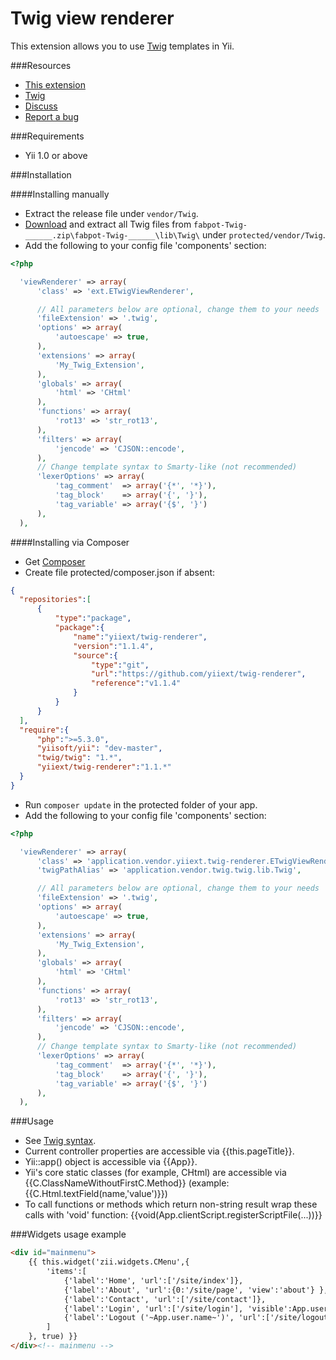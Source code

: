 Twig view renderer
==================

This extension allows you to use [Twig](http://twig.sensiolabs.org) templates in Yii.

###Resources
* [This extension](https://github.com/yiiext/twig-renderer)
* [Twig](https://github.com/fabpot/twig)
* [Discuss](http://www.yiiframework.com/forum/index.php?/topic/4919-twig-view-renderer/)
* [Report a bug](https://github.com/yiiext/twig-renderer/issues)

###Requirements
* Yii 1.0 or above

###Installation

####Installing manually

* Extract the release file under `vendor/Twig`.
* [Download](http://twig.sensiolabs.org/installation) and extract all Twig files from `fabpot-Twig-______.zip\fabpot-Twig-______\lib\Twig\` under `protected/vendor/Twig`.
* Add the following to your config file 'components' section:

```php
<?php

  'viewRenderer' => array(
      'class' => 'ext.ETwigViewRenderer',

      // All parameters below are optional, change them to your needs
      'fileExtension' => '.twig',
      'options' => array(
          'autoescape' => true,
      ),
      'extensions' => array(
          'My_Twig_Extension',
      ),
      'globals' => array(
          'html' => 'CHtml'
      ),
      'functions' => array(
          'rot13' => 'str_rot13',
      ),
      'filters' => array(
          'jencode' => 'CJSON::encode',
      ),
      // Change template syntax to Smarty-like (not recommended)
      'lexerOptions' => array(
          'tag_comment'  => array('{*', '*}'),
          'tag_block'    => array('{', '}'),
          'tag_variable' => array('{$', '}')
      ),
  ),
```

####Installing via Composer

* Get [Composer](http://getcomposer.org/)
* Create file protected/composer.json if absent:

```json
{
  "repositories":[
      {
          "type":"package",
          "package":{
              "name":"yiiext/twig-renderer",
              "version":"1.1.4",
              "source":{
                  "type":"git",
                  "url":"https://github.com/yiiext/twig-renderer",
                  "reference":"v1.1.4"
              }
          }
      }
  ],
  "require":{
      "php":">=5.3.0",
      "yiisoft/yii": "dev-master",
      "twig/twig": "1.*",
      "yiiext/twig-renderer":"1.1.*"
  }
}
```

* Run `composer update` in the protected folder of your app.
* Add the following to your config file 'components' section:

```php
<?php

  'viewRenderer' => array(
      'class' => 'application.vendor.yiiext.twig-renderer.ETwigViewRenderer',
      'twigPathAlias' => 'application.vendor.twig.twig.lib.Twig',

      // All parameters below are optional, change them to your needs
      'fileExtension' => '.twig',
      'options' => array(
          'autoescape' => true,
      ),
      'extensions' => array(
          'My_Twig_Extension',
      ),
      'globals' => array(
          'html' => 'CHtml'
      ),
      'functions' => array(
          'rot13' => 'str_rot13',
      ),
      'filters' => array(
          'jencode' => 'CJSON::encode',
      ),
      // Change template syntax to Smarty-like (not recommended)
      'lexerOptions' => array(
          'tag_comment'  => array('{*', '*}'),
          'tag_block'    => array('{', '}'),
          'tag_variable' => array('{$', '}')
      ),
  ),
```

###Usage
* See [Twig syntax](http://twig.sensiolabs.org/doc/templates.html).
* Current controller properties are accessible via {{this.pageTitle}}.
* Yii::app() object is accessible via {{App}}.
* Yii's core static classes (for example, CHtml) are accessible via {{C.ClassNameWithoutFirstC.Method}} (example: {{C.Html.textField(name,'value')}})
* To call functions or methods which return non-string result wrap these calls with 'void' function: {{void(App.clientScript.registerScriptFile(...))}}

###Widgets usage example
```html
<div id="mainmenu">
    {{ this.widget('zii.widgets.CMenu',{
        'items':[
            {'label':'Home', 'url':['/site/index']},
            {'label':'About', 'url':{0:'/site/page', 'view':'about'} },
            {'label':'Contact', 'url':['/site/contact']},
            {'label':'Login', 'url':['/site/login'], 'visible':App.user.isGuest},
            {'label':'Logout ('~App.user.name~')', 'url':['/site/logout'], 'visible':not App.user.isGuest}
        ]
    }, true) }}
</div><!-- mainmenu -->
```